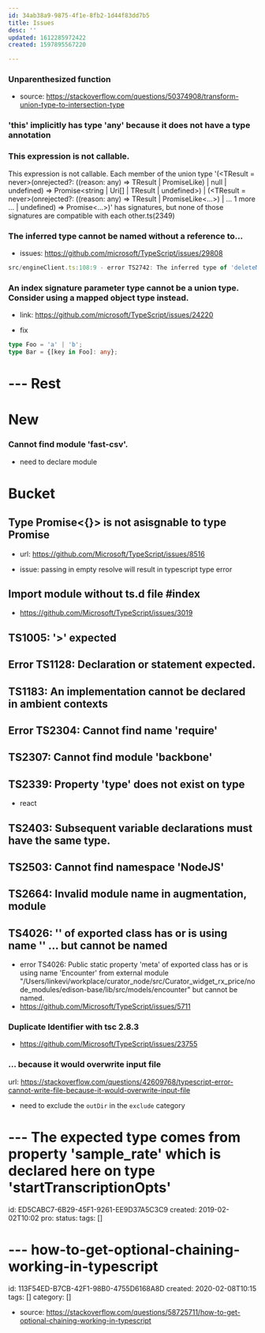 ```yaml
---
id: 34ab38a9-9875-4f1e-8fb2-1d44f83dd7b5
title: Issues
desc: ''
updated: 1612285972422
created: 1597895567220

---
```


### Unparenthesized function
- source: https://stackoverflow.com/questions/50374908/transform-union-type-to-intersection-type

### 'this' implicitly has type 'any' because it does not have a type annotation


### This expression is not callable.

This expression is not callable.
  Each member of the union type '(<TResult = never>(onrejected?: ((reason: any) => TResult | PromiseLike<TResult>) | null | undefined) => Promise<string | Uri[] | TResult | undefined>) | (<TResult = never>(onrejected?: ((reason: any) => TResult | PromiseLike<...>) | ... 1 more ... | undefined) => Promise<...>)' has signatures, but none of those signatures are compatible with each other.ts(2349)


### The inferred type cannot be named without a reference to...
- issues: https://github.com/microsoft/TypeScript/issues/29808

```js
src/engineClient.ts:108:9 - error TS2742: The inferred type of 'deleteNote' cannot be named without a reference to '@dendronhq/common-server/node_modules/@dendronhq/common-all'. This is likely not portable. A type annotation is necessary.

```

### An index signature parameter type cannot be a union type. Consider using a mapped object type instead.
- link: https://github.com/microsoft/TypeScript/issues/24220

- fix
```ts
type Foo = 'a' | 'b';
type Bar = {[key in Foo]: any};
```

# --- Rest
# New

### Cannot find module 'fast-csv'.
- need to declare module

# Bucket
## Type Promise<{}> is not asisgnable to type Promise<void>
- url: https://github.com/Microsoft/TypeScript/issues/8516

- issue: passing in empty resolve will result in typescript type error

## Import module without ts.d file #index
- https://github.com/Microsoft/TypeScript/issues/3019

## TS1005: '>' expected

## Error TS1128: Declaration or statement expected.

##  TS1183: An implementation cannot be declared in ambient contexts

##  Error TS2304: Cannot find name 'require'

## TS2307: Cannot find module 'backbone'

## TS2339: Property 'type' does not exist on type
- react

## TS2403: Subsequent variable declarations must have the same type.

## TS2503: Cannot find namespace 'NodeJS'

## TS2664: Invalid module name in augmentation, module

##  TS4026: '' of exported class has or is using name '' ... but cannot be named
- error TS4026: Public static property 'meta' of exported class has or is using name 'Encounter' from external module "/Users/linkevi/workplace/curator_node/src/Curator_widget_rx_price/node_modules/edison-base/lib/src/models/encounter" but cannot be named.
- https://github.com/Microsoft/TypeScript/issues/5711


### Duplicate Identifier with tsc 2.8.3
- https://github.com/Microsoft/TypeScript/issues/23755

### ... because it would overwrite input file
url: https://stackoverflow.com/questions/42609768/typescript-error-cannot-write-file-because-it-would-overwrite-input-file

- need to exclude the `outDir` in the `exclude` category

# --- The expected type comes from property 'sample_rate' which is declared here on type 'startTranscriptionOpts'
id: ED5CABC7-6B29-45F1-9261-EE9D37A5C3C9
created: 2019-02-02T10:02
pro:
status:
tags: []



# --- how-to-get-optional-chaining-working-in-typescript
id: 113F54ED-B7CB-42F1-98B0-4755D6168A8D
created: 2020-02-08T10:15
tags: []
category: []

- source: https://stackoverflow.com/questions/58725711/how-to-get-optional-chaining-working-in-typescript
